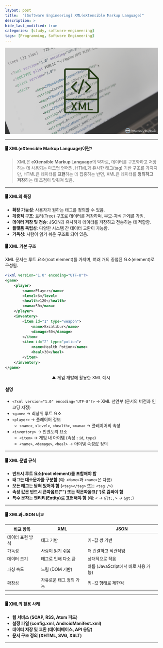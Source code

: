 ```yaml
---
layout: post
title:  "[Software Engineering] XML(eXtensible Markup Language)"
description: >
hide_last_modified: true
categories: [study, software-engineering]
tags: [Programming, Software Engineering]
---
```


<p align="center">
  <img src="../../../assets/img/blog/software_engineering/xml_thumbnail.png" style="width: 580px; height: auto;" />
</p>

----

#### 🖥️ XML(eXtensible Markup Language)이란?
> XML은 **eXtensible Markup Language**의 약자로, 데이터를 구조화하고 저장하는 데 사용되는 마크업 언어임. HTML과 유사한 태그(tag) 기반 구조를 가지지만, HTML은 데이터를 **표현**하는 데 집중하는 반면, XML은 데이터를 **정의하고 저장**하는 데 초점이 맞춰져 있음.

----

#### 🖥️ XML의 특징
- **확장 가능성**: 사용자가 원하는 태그를 정의할 수 있음.
- **계층적 구조**: 트리(Tree) 구조로 데이터를 저장하며, 부모-자식 관계를 가짐.
- **데이터 저장 및 전송**: JSON과 유사하게 데이터를 저장하고 전송하는 데 적합함.
- **플랫폼 독립성**: 다양한 시스템 간 데이터 교환이 가능함.
- **가독성**: 사람이 읽기 쉬운 구조로 되어 있음.

#### 🖥️ XML 기본 구조
XML 문서는 루트 요소(root element)를 가지며, 여러 개의 중첩된 요소(element)로 구성됨.

```xml
<?xml version="1.0" encoding="UTF-8"?>
<game>
    <player>
        <name>Player</name>
        <level>6</level>
        <health>120</health>
        <mana>50</mana>
    </player>
    <inventory>
        <item id="1" type="weapon">
            <name>Excalibur</name>
            <damage>50</damage>
        </item>
        <item id="2" type="potion">
            <name>Health Potion</name>
            <heal>30</heal>
        </item>
    </inventory>
</game>
```

&emsp;&emsp;&emsp;&emsp;&emsp;&emsp;&emsp;&emsp;&emsp;&emsp;&emsp;▲ 게임 개발에 활용한 XML 예시

#### 설명
- `<?xml version="1.0" encoding="UTF-8"?>` → XML 선언부 (문서의 버전과 인코딩 지정)
- `<game>` → 최상위 루트 요소
- `<player>` → 플레이어 정보
  - `<name>`, `<level>`, `<health>`, `<mana>` → 플레이어의 속성
- `<inventory>` → 인벤토리 요소
  - `<item>` → 게임 내 아이템 (속성 : `id`, `type`)
  - `<name>`, `<damage>`, `<heal>` → 아이템 속성값 정의

----

#### 🖥️ XML 문법 규칙
- **반드시 루트 요소(root element)를 포함해야 함**
- **태그는 대소문자를 구분함** (예: `<Name>`과 `<name>`은 다름)
- **모든 태그는 닫혀 있어야 함** (`<tag></tag>` 또는 `<tag />`)
- **속성 값은 반드시 큰따옴표("") 또는 작은따옴표('')로 감싸야 함**
- **특수 문자는 엔티티(Entity)로 표현해야 함** (예: `<` → `&lt;`, `>` → `&gt;`)

----

#### 🖥️ XML과 JSON 비교
| 비교 항목 | XML | JSON |
|---------|-----|------|
| 데이터 표현 방식 | 태그 기반 | 키-값 쌍 기반 |
| 가독성 | 사람이 읽기 쉬움 | 더 간결하고 직관적임 |
| 데이터 크기 | 태그로 인해 다소 큼 | 상대적으로 작음 |
| 파싱 속도 | 느림 (DOM 기반) | 빠름 (JavaScript에서 바로 사용 가능) |
| 확장성 | 자유로운 태그 정의 가능 | 키-값 형태로 제한됨 |

----

#### 🖥️ XML의 활용 사례
- **웹 서비스 (SOAP, RSS, Atom 피드)**
- **설정 파일 (config.xml, AndroidManifest.xml)**
- **데이터 저장 및 교환 (데이터베이스, API 응답)**
- **문서 구조 정의 (XHTML, SVG, XSLT)**

----

